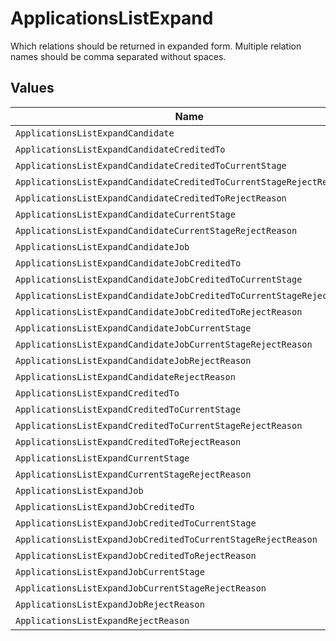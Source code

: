 # ApplicationsListExpand

Which relations should be returned in expanded form. Multiple relation names should be comma separated without spaces.


## Values

| Name                                                                   | Value                                                                  |
| ---------------------------------------------------------------------- | ---------------------------------------------------------------------- |
| `ApplicationsListExpandCandidate`                                      | candidate                                                              |
| `ApplicationsListExpandCandidateCreditedTo`                            | candidate,credited_to                                                  |
| `ApplicationsListExpandCandidateCreditedToCurrentStage`                | candidate,credited_to,current_stage                                    |
| `ApplicationsListExpandCandidateCreditedToCurrentStageRejectReason`    | candidate,credited_to,current_stage,reject_reason                      |
| `ApplicationsListExpandCandidateCreditedToRejectReason`                | candidate,credited_to,reject_reason                                    |
| `ApplicationsListExpandCandidateCurrentStage`                          | candidate,current_stage                                                |
| `ApplicationsListExpandCandidateCurrentStageRejectReason`              | candidate,current_stage,reject_reason                                  |
| `ApplicationsListExpandCandidateJob`                                   | candidate,job                                                          |
| `ApplicationsListExpandCandidateJobCreditedTo`                         | candidate,job,credited_to                                              |
| `ApplicationsListExpandCandidateJobCreditedToCurrentStage`             | candidate,job,credited_to,current_stage                                |
| `ApplicationsListExpandCandidateJobCreditedToCurrentStageRejectReason` | candidate,job,credited_to,current_stage,reject_reason                  |
| `ApplicationsListExpandCandidateJobCreditedToRejectReason`             | candidate,job,credited_to,reject_reason                                |
| `ApplicationsListExpandCandidateJobCurrentStage`                       | candidate,job,current_stage                                            |
| `ApplicationsListExpandCandidateJobCurrentStageRejectReason`           | candidate,job,current_stage,reject_reason                              |
| `ApplicationsListExpandCandidateJobRejectReason`                       | candidate,job,reject_reason                                            |
| `ApplicationsListExpandCandidateRejectReason`                          | candidate,reject_reason                                                |
| `ApplicationsListExpandCreditedTo`                                     | credited_to                                                            |
| `ApplicationsListExpandCreditedToCurrentStage`                         | credited_to,current_stage                                              |
| `ApplicationsListExpandCreditedToCurrentStageRejectReason`             | credited_to,current_stage,reject_reason                                |
| `ApplicationsListExpandCreditedToRejectReason`                         | credited_to,reject_reason                                              |
| `ApplicationsListExpandCurrentStage`                                   | current_stage                                                          |
| `ApplicationsListExpandCurrentStageRejectReason`                       | current_stage,reject_reason                                            |
| `ApplicationsListExpandJob`                                            | job                                                                    |
| `ApplicationsListExpandJobCreditedTo`                                  | job,credited_to                                                        |
| `ApplicationsListExpandJobCreditedToCurrentStage`                      | job,credited_to,current_stage                                          |
| `ApplicationsListExpandJobCreditedToCurrentStageRejectReason`          | job,credited_to,current_stage,reject_reason                            |
| `ApplicationsListExpandJobCreditedToRejectReason`                      | job,credited_to,reject_reason                                          |
| `ApplicationsListExpandJobCurrentStage`                                | job,current_stage                                                      |
| `ApplicationsListExpandJobCurrentStageRejectReason`                    | job,current_stage,reject_reason                                        |
| `ApplicationsListExpandJobRejectReason`                                | job,reject_reason                                                      |
| `ApplicationsListExpandRejectReason`                                   | reject_reason                                                          |